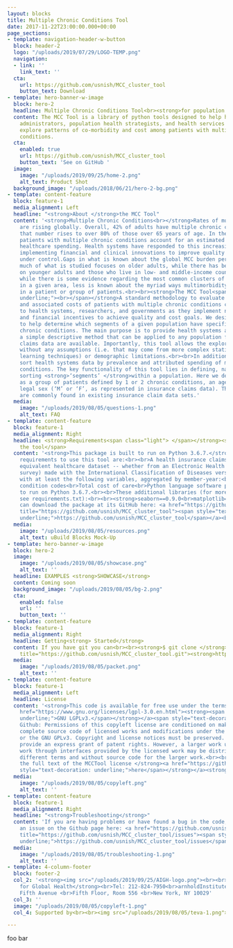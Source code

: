 ```yaml
---
layout: blocks
title: Multiple Chronic Conditions Tool
date: 2017-11-22T23:00:00.000+00:00
page_sections:
- template: navigation-header-w-button
  block: header-2
  logo: "/uploads/2019/07/29/LOGO-TEMP.png"
  navigation:
  - link: ''
    link_text: ''
  cta:
    url: https://github.com/usnish/MCC_cluster_tool
    button_text: Download
- template: hero-banner-w-image
  block: hero-2
  headline: Multiple Chronic Conditions Tool<br><strong>for population health analytics</strong>
  content: The MCC Tool is a library of python tools designed to help health system
    administrators, population health strategists, and health services researchers
    explore patterns of co-morbidity and cost among patients with multiple chronic
    conditions.
  cta:
    enabled: true
    url: https://github.com/usnish/MCC_cluster_tool
    button_text: 'See on GitHub '
  image:
    image: "/uploads/2019/09/25/home-2.png"
    alt_text: Product Shot
  background_image: "/uploads/2018/06/21/hero-2-bg.png"
- template: content-feature
  block: feature-1
  media_alignment: Left
  headline: "<strong>About </strong>the MCC Tool"
  content: '<strong>Multiple Chronic Conditions<br></strong>Rates of multimorbidity
    are rising globally. Overall, 42% of adults have multiple chronic conditions (MCC);
    that number rises to over 80% of those over 65 years of age. In the United States,
    patients with multiple chronic conditions account for an estimated 70% of all
    healthcare spending. Health systems have responded to this increasing burden by
    implementing financial and clinical innovations to improve quality and keep costs
    under control.Gaps in what is known about the global MCC burden persist. For example,
    much of what is studied focuses on older adults, while there has been less research
    on younger adults and those who live in low- and middle-income countries. In addition,
    while there is some evidence regarding the most common clusters of chronic conditions
    in a given area, less is known about the myriad ways multimorbidity can occur
    in a patient or group of patients.<br><br><strong>The MCC Tool<span style="text-decoration:
    underline;"><br></span></strong>A standard methodology to evaluate the prevalence
    and associated costs of patients with multiple chronic conditions could be beneficial
    to health systems, researchers, and governments as they implement new care models
    and financial incentives to achieve quality and cost goals. We designed a tool
    to help determine which segments of a given population have specific multiple
    chronic conditions. The main purpose is to provide health systems analysts with
    a simple descriptive method that can be applied to any population for whom medical
    claims data are available. Importantly, this tool allows the exploration of multimorbidity
    without any assumptions (i.e. that may come from more complex statistical or machine
    learning techniques) or demographic limitations.<br><br>In addition, it can help
    sort health systems data by prevalence and attributed spending of multiple chronic
    conditions. The key functionality of this tool lies in defining, navigating, and
    sorting <strong>‘segments’ </strong>within a population. Here we define ‘Segments’
    as a group of patients defined by 1 or 2 chronic conditions, an age group, and
    legal sex (‘M’ or ‘F’, as represented in insurance claims data). These fields
    are commonly found in existing insurance claim data sets.'
  media:
    image: "/uploads/2019/08/05/questions-1.png"
    alt_text: FAQ
- template: content-feature
  block: feature-1
  media_alignment: Right
  headline: <strong>Requirements<span class="light"> </span></strong><span class="light">for
    the tool</span>
  content: '<strong>This package is built to run on Python 3.6.7.</strong><br><br>The
    requirements to use this tool are:<br><br>A health insurance claims data set (or
    equivalent healthcare dataset -- whether from an Electronic Health Record or epidemiologic
    survey) made with the International Classification of Diseases version 9 (ICD-9)
    with at least the following variables, aggregated by member-year:<br><br>Age<br>Gender<br>Location<br>Chronic
    condition codes<br>Total cost of care<br>Python language software package is built
    to run on Python 3.6.7.<br><br>These additional libraries (for more information,
    see requirements.txt):<br><br><strong>seaborn==0.9.0<br>matplotlib==3.0.2<br>pandas==0.23.4<br>scipy==1.1.0<br>numpy==1.15.4<br><br></strong>You
    can download the package at its GitHub here: <a href="https://github.com/usnish/MCC_cluster_tool"
    title="https://github.com/usnish/MCC_cluster_tool"><span style="text-decoration:
    underline;">https://github.com/usnish/MCC_cluster_tool</span></a><br><br><br>'
  media:
    image: "/uploads/2019/08/05/resources.png"
    alt_text: uBuild Blocks Mock-Up
- template: hero-banner-w-image
  block: hero-2
  image:
    image: "/uploads/2019/08/05/showcase.png"
    alt_text: ''
  headline: EXAMPLES <strong>SHOWCASE</strong>
  content: Coming soon
  background_image: "/uploads/2019/08/05/bg-2.png"
  cta:
    enabled: false
    url: ''
    button_text: ''
- template: content-feature
  block: feature-1
  media_alignment: Right
  headline: Getting<strong> Started</strong>
  content: If you have git you can<br><br><strong>$ git clone </strong><a href="https://github.com/usnish/MCC_cluster_tool.git"
    title="https://github.com/usnish/MCC_cluster_tool.git"><strong>https://github.com/usnish/MCC_cluster_tool.git</strong></a>
  media:
    image: "/uploads/2019/08/05/packet.png"
    alt_text: ''
- template: content-feature
  block: feature-1
  media_alignment: Left
  headline: License
  content: '<strong>This code is available for free use under the terms of the </strong><a
    href="https://www.gnu.org/licenses/lgpl-3.0.en.html"><strong><span style="text-decoration:
    underline;">GNU LGPLv3.</span></strong></a><span style="text-decoration: underline;"><br></span>Per
    Github: Permissions of this copyleft license are conditioned on making available
    complete source code of licensed works and modifications under the same license
    or the GNU GPLv3. Copyright and license notices must be preserved. Contributors
    provide an express grant of patent rights. However, a larger work using the licensed
    work through interfaces provided by the licensed work may be distributed under
    different terms and without source code for the larger work.<br><br><strong>Read
    the full text of the MCCTool license </strong><a href="https://github.com/usnish/MCC_cluster_tool/blob/master/LICENSE"><strong><span
    style="text-decoration: underline;">here</span></strong></a><strong>.</strong>'
  media:
    image: "/uploads/2019/08/05/copyleft.png"
    alt_text: ''
- template: content-feature
  block: feature-1
  media_alignment: Right
  headline: "<strong>Troubleshooting</strong>"
  content: 'If you are having problems or have found a bug in the code, please raise
    an issue on the Github page here: <a href="https://github.com/usnish/MCC_cluster_tool/issues"
    title="https://github.com/usnish/MCC_cluster_tool/issues"><span style="text-decoration:
    underline;">https://github.com/usnish/MCC_cluster_tool/issues</span></a>'
  media:
    image: "/uploads/2019/08/05/troubleshooting-1.png"
    alt_text: ''
- template: 4-column-footer
  block: footer-2
  col_2: '<strong><img src="/uploads/2019/09/25/AIGH-logo.png"><br><br>Arnhold Institute
    for Global Health</strong><br>Tel: 212-824-7950<br>arnholdInstitute@mssm.edu<br><br>1216
    Fifth Avenue <br>Fifth Floor, Room 556 <br>New York, NY 10029'
  col_3: ''
  image: "/uploads/2019/08/05/copyleft-1.png"
  col_4: Supported by<br><br><img src="/uploads/2019/08/05/teva-1.png">

---
```

foo bar